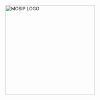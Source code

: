 <img width="280" height="280" alt="MOSIP LOGO" src="https://github.com/user-attachments/assets/1798e2bc-d940-4629-b5b6-46db5f1b5012" />
